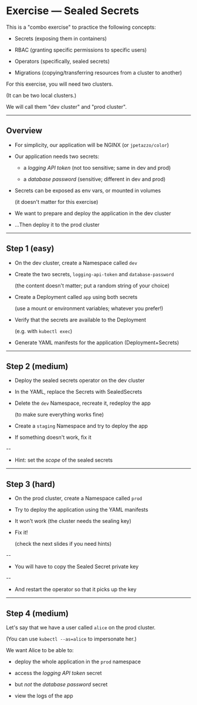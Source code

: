 # Exercise — Sealed Secrets

This is a "combo exercise" to practice the following concepts:

- Secrets (exposing them in containers)

- RBAC (granting specific permissions to specific users)

- Operators (specifically, sealed secrets)

- Migrations (copying/transferring resources from a cluster to another)

For this exercise, you will need two clusters.

(It can be two local clusters.)

We will call them "dev cluster" and "prod cluster".

---

## Overview

- For simplicity, our application will be NGINX (or `jpetazzo/color`)

- Our application needs two secrets:

  - a *logging API token* (not too sensitive; same in dev and prod)

  - a *database password* (sensitive; different in dev and prod)

- Secrets can be exposed as env vars, or mounted in volumes

  (it doesn't matter for this exercise)

- We want to prepare and deploy the application in the dev cluster

- ...Then deploy it to the prod cluster

---

## Step 1 (easy)

- On the dev cluster, create a Namespace called `dev`

- Create the two secrets, `logging-api-token` and `database-password`

  (the content doesn't matter; put a random string of your choice)

- Create a Deployment called `app` using both secrets

  (use a mount or environment variables; whatever you prefer!)

- Verify that the secrets are available to the Deployment

  (e.g. with `kubectl exec`)

- Generate YAML manifests for the application (Deployment+Secrets)

---

## Step 2 (medium)

- Deploy the sealed secrets operator on the dev cluster

- In the YAML, replace the Secrets with SealedSecrets

- Delete the `dev` Namespace, recreate it, redeploy the app

  (to make sure everything works fine)

- Create a `staging` Namespace and try to deploy the app

- If something doesn't work, fix it

--

- Hint: set the *scope* of the sealed secrets

---

## Step 3 (hard)

- On the prod cluster, create a Namespace called `prod`

- Try to deploy the application using the YAML manifests

- It won't work (the cluster needs the sealing key)

- Fix it!

  (check the next slides if you need hints)

--

- You will have to copy the Sealed Secret private key

--

- And restart the operator so that it picks up the key

---

## Step 4 (medium)

Let's say that we have a user called `alice` on the prod cluster.

(You can use `kubectl --as=alice` to impersonate her.)

We want Alice to be able to:

- deploy the whole application in the `prod` namespace

- access the *logging API token* secret

- but *not* the *database password* secret

- view the logs of the app
